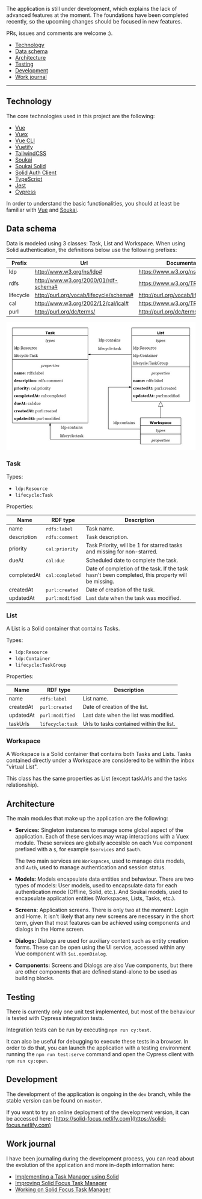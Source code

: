 The application is still under development, which explains the lack of advanced features at the moment. The foundations have been completed recently, so the upcoming changes should be focused in new features.

PRs, issues and comments are welcome :).

- [Technology](#technology)
- [Data schema](#data-schema)
- [Architecture](#architecture)
- [Testing](#testing)
- [Development](#development)
- [Work journal](#work-journal)

-----

## Technology

The core technologies used in this project are the following:

- [Vue](https://vuejs.org/)
- [Vuex](https://vuex.vuejs.org/)
- [Vue CLI](https://cli.vuejs.org/)
- [Vuetify](https://vuetifyjs.com/)
- [TailwindCSS](https://tailwindcss.com/)
- [Soukai](https://soukai.js.org/)
- [Soukai Solid](https://github.com/NoelDeMartin/soukai-solid)
- [Solid Auth Client](https://github.com/solid/solid-auth-client)
- [TypeScript](https://www.typescriptlang.org/)
- [Jest](https://jestjs.io/)
- [Cypress](https://www.cypress.io/)

In order to understand the basic functionalities, you should at least be familiar with [Vue](https://vuejs.org/) and [Soukai](https://soukai.js.org/).

## Data schema

Data is modeled using 3 classes: Task, List and Workspace. When using Solid authentication, the definitions below use the following prefixes:

| Prefix     | Url                                     | Documentation                          |
| ---------- | --------------------------------------- | -------------------------------------- |
| ldp        | http://www.w3.org/ns/ldp#               | https://www.w3.org/ns/ldp              |
| rdfs       | http://www.w3.org/2000/01/rdf-schema#   | https://www.w3.org/TR/rdf-schema       |
| lifecycle  | http://purl.org/vocab/lifecycle/schema# | http://purl.org/vocab/lifecycle/schema |
| cal        | http://www.w3.org/2002/12/cal/ical#     | https://www.w3.org/TR/rdfcal           |
| purl       | http://purl.org/dc/terms/               | http://purl.org/dc/terms               |

![Data schema](Classes.jpg)

### Task

Types:

  - `ldp:Resource`
  - `lifecycle:Task`

Properties:

| Name        | RDF type                 | Description                           |
| ----------- | ------------------------ | ------------------------------------- |
| name        | `rdfs:label`             | Task name.                            |
| description | `rdfs:comment`           | Task description.                     |
| priority    | `cal:priority`           | Task Priority, will be 1 for starred tasks and missing for non-starred. |
| dueAt       | `cal:due`                | Scheduled date to complete the task.  |
| completedAt | `cal:completed`          | Date of completion of the task. If the task hasn't been completed, this property will be missing. |
| createdAt   | `purl:created`           | Date of creation of the task.         |
| updatedAt   | `purl:modified`          | Last date when the task was modified. |

### List

A List is a Solid container that contains Tasks.

Types:

- `ldp:Resource`
- `ldp:Container`
- `lifecycle:TaskGroup`

Properties:

| Name        | RDF type                 | Description                              |
| ----------- | ------------------------ | ---------------------------------------- |
| name        | `rdfs:label`             | List name.                               |
| createdAt   | `purl:created`           | Date of creation of the list.            |
| updatedAt   | `purl:modified`          | Last date when the list was modified.    |
| taskUrls    | `lifecycle:task`         | Urls to tasks contained within the list. |

### Workspace

A Workspace is a Solid container that contains both Tasks and Lists. Tasks contained directly under a Workspace are considered to be within the inbox "virtual List".

This class has the same properties as List (except taskUrls and the tasks relationship).

## Architecture

The main modules that make up the application are the following:

- **Services:** Singleton instances to manage some global aspect of the application. Each of these  services may wrap interactions with a Vuex module. These services are globally accesible on each Vue component prefixed with a `$`, for example `$services` and `$auth`.

  The two main services are `Workspaces`, used to manage data models, and `Auth`, used to manage authentication and session status.

- **Models:** Models encapsulate data entities and behaviour. There are two types of models: User models, used to encapsulate data for each authentication mode (Offline, Solid, etc.). And Soukai models, used to encapsulate application entities (Workspaces, Lists, Tasks, etc.).

- **Screens:** Application screens. There is only two at the moment: Login and Home. It isn't likely that any new screens are necessary in the short term, given that most features can be achieved using components and dialogs in the Home screen.

- **Dialogs:** Dialogs are used for auxiliary content such as entity creation forms. These can be open using the UI service, accessed within any Vue component with `$ui.openDialog`.

- **Components:** Screens and Dialogs are also Vue components, but there are other components that are defined stand-alone to be used as building blocks.

## Testing

There is currently only one unit test implemented, but most of the behaviour is tested with Cypress integration tests.

Integration tests can be run by executing `npm run cy:test`.

It can also be useful for debugging to execute these tests in a browser. In order to do that, you can launch the application with a testing environment running the `npm run test:serve` command and open the Cypress client with `npm run cy:open`.

## Development

The development of the application is ongoing in the `dev` branch, while the stable version can be found on `master`.

If you want to try an online deployment of the development version, it can be accessed here:  [https://solid-focus.netlify.com](https://solid-focus.netlify.com)

## Work journal

I have been journaling during the  development process, you can read about the evolution of the application and more in-depth information here:

- [Implementing a Task Manager using Solid](https://noeldemartin.com/tasks/implementing-a-task-manager-using-solid)
- [Improving Solid Focus Task Manager](https://noeldemartin.com/tasks/improving-solid-focus-task-manager)
- [Working on Solid Focus Task Manager](https://noeldemartin.com/tasks/working-on-solid-focus-task-manager)
